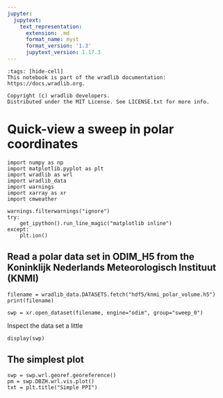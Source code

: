 ```yaml
---
jupyter:
  jupytext:
    text_representation:
      extension: .md
      format_name: myst
      format_version: '1.3'
      jupytext_version: 1.17.3
---
```


```{raw-cell}
:tags: [hide-cell]
This notebook is part of the wradlib documentation: https://docs.wradlib.org.

Copyright (c) wradlib developers.
Distributed under the MIT License. See LICENSE.txt for more info.
```

# Quick-view a sweep in polar coordinates

```{code-cell} python
import numpy as np
import matplotlib.pyplot as plt
import wradlib as wrl
import wradlib_data
import warnings
import xarray as xr
import cmweather

warnings.filterwarnings("ignore")
try:
    get_ipython().run_line_magic("matplotlib inline")
except:
    plt.ion()
```

## Read a polar data set in ODIM_H5 from the Koninklijk Nederlands Meteorologisch Instituut (KNMI)

```{code-cell} python
filename = wradlib_data.DATASETS.fetch("hdf5/knmi_polar_volume.h5")
print(filename)
```

```{code-cell} python
swp = xr.open_dataset(filename, engine="odim", group="sweep_0") 
```

Inspect the data set a little

```{code-cell} python
display(swp)
```

## The simplest plot

```{code-cell} python
swp = swp.wrl.georef.georeference()
pm = swp.DBZH.wrl.vis.plot()
txt = plt.title("Simple PPI")
```
